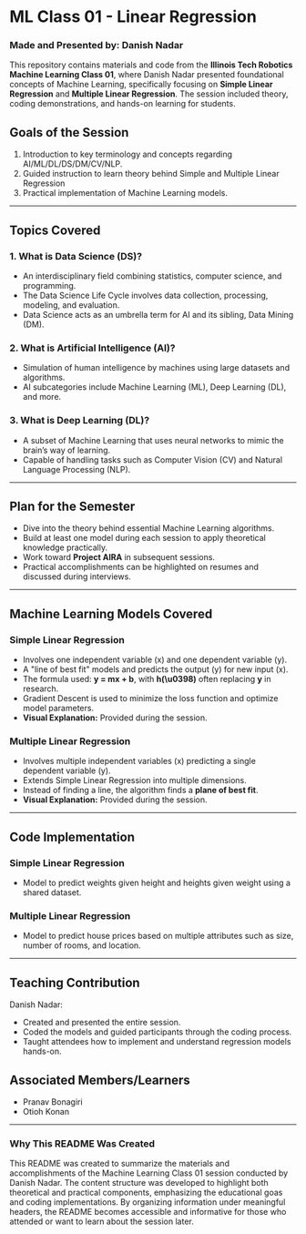 # ML Class 01 - Linear Regression
### **Made and Presented by: Danish Nadar**

This repository contains materials and code from the **Illinois Tech Robotics Machine Learning Class 01**, where Danish Nadar presented foundational concepts of Machine Learning, specifically focusing on **Simple Linear Regression** and **Multiple Linear Regression**. The session included theory, coding demonstrations, and hands-on learning for students.

## **Goals of the Session**
1. Introduction to key terminology and concepts regarding AI/ML/DL/DS/DM/CV/NLP.  
2. Guided instruction to learn theory behind Simple and Multiple Linear Regression
3. Practical implementation of Machine Learning models.

---

## **Topics Covered**
### **1. What is Data Science (DS)?**
- An interdisciplinary field combining statistics, computer science, and programming.
- The Data Science Life Cycle involves data collection, processing, modeling, and evaluation.
- Data Science acts as an umbrella term for AI and its sibling, Data Mining (DM).

### **2. What is Artificial Intelligence (AI)?**
- Simulation of human intelligence by machines using large datasets and algorithms.
- AI subcategories include Machine Learning (ML), Deep Learning (DL), and more.

### **3. What is Deep Learning (DL)?**
- A subset of Machine Learning that uses neural networks to mimic the brain’s way of learning.
- Capable of handling tasks such as Computer Vision (CV) and Natural Language Processing (NLP).

---

## **Plan for the Semester**
- Dive into the theory behind essential Machine Learning algorithms.
- Build at least one model during each session to apply theoretical knowledge practically.
- Work toward **Project AIRA** in subsequent sessions.
- Practical accomplishments can be highlighted on resumes and discussed during interviews.

---

## **Machine Learning Models Covered**
### **Simple Linear Regression**
- Involves one independent variable (x) and one dependent variable (y).
- A "line of best fit" models and predicts the output (y) for new input (x).
- The formula used: **y = mx + b**, with **h(\u0398)** often replacing **y** in research.
- Gradient Descent is used to minimize the loss function and optimize model parameters.
- **Visual Explanation:** Provided during the session.

### **Multiple Linear Regression**
- Involves multiple independent variables (x) predicting a single dependent variable (y).
- Extends Simple Linear Regression into multiple dimensions.
- Instead of finding a line, the algorithm finds a **plane of best fit**.
- **Visual Explanation:** Provided during the session.

---

## **Code Implementation**
### **Simple Linear Regression**
- Model to predict weights given height and heights given weight using a shared dataset.

### **Multiple Linear Regression**
- Model to predict house prices based on multiple attributes such as size, number of rooms, and location.

---

## **Teaching Contribution**
Danish Nadar:
- Created and presented the entire session.
- Coded the models and guided participants through the coding process.
- Taught attendees how to implement and understand regression models hands-on.

## **Associated Members/Learners**
- Pranav Bonagiri
- Otioh Konan
---


### **Why This README Was Created**
This README was created to summarize the materials and accomplishments of the Machine Learning Class 01 session conducted by Danish Nadar. The content structure was developed to highlight both theoretical and practical components, emphasizing the educational goas and coding implementations. By organizing information under meaningful headers, the README becomes accessible and informative for those who attended or want to learn about the session later.
